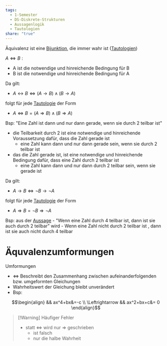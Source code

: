 ```yaml
---
tags:
  - 1-Semester
  - DS-Diskrete-Strukturen
  - Aussagenlogik
  - Tautologien
share: "true"
---
```

Äquivalenz ist eine [Bijunktion](../Logische%20Operatoren/Bijunktion.md#), die immer wahr ist ([Tautologien](./Tautologien.md#))

$A \Leftrightarrow B$ :
- A ist die notwendige und hinreichende Bedingung für B
- B ist die notwendige und hinreichende Bedingung für A

Da gilt:
- $A \leftrightarrow B \Leftrightarrow (A \rightarrow B) \land (B \rightarrow A)$

folgt für jede [Tautologie](./Tautologien.md#) der Form
- $A \Leftrightarrow B = (A \Rightarrow B) \land (B \Rightarrow A)$

Bsp: "Eine Zahl ist dann und nur dann gerade, wenn sie durch 2 teilbar ist"
- die Teilbarkeit durch 2 ist eine notwendige und hinreichende Voraussetzung dafür, dass die Zahl gerade ist
	- eine Zahl kann dann und nur dann gerade sein, wenn sie durch 2 teilbar ist
- das die Zahl gerade ist, ist eine notwendige und hinreichende Bedingung dafür, dass eine Zahl durch 2 teilbar ist 
	- eine Zahl kann dann und nur dann durch 2 teilbar sein, wenn sie gerade ist

Da gilt:
- $A \rightarrow B \Leftrightarrow \lnot B \rightarrow \lnot A$

folgt für jede [Tautologie](./Tautologien.md#) der Form
- $A \Rightarrow B = \lnot B \Rightarrow \lnot A$

Bsp: aus der [Aussage](../Aussagen-und-Aussagenformen.md#aussagen)
	- "Wenn eine Zahl durch 4 teilbar ist, dann ist sie auch durch 2 teilbar" wird
	- Wenn eine Zahl nicht durch 2 teilbar ist , dann ist sie auch nicht durch 4 teilbar

# Äquvalenzumformungen
Umformungen
- $\Leftrightarrow$ Beschreibt den Zusammenhang zwischen aufeinanderfolgenden bzw. umgeformten Gleichungen
- Wahrheitswert der Gleichung bleibt unverändert
- Bsp:

$$\begin{align}
	&& ax^4+bx&=-c \\ 
	\Leftrightarrow && ax^2+bx+c&= 0
\end{align}$$


> [!Warning] Häufiger Fehler
> - statt $\Leftrightarrow$ wird nur $\Rightarrow$ geschrieben
>	- ist falsch
>	- nur die halbe Wahrheit
